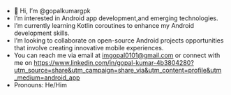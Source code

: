 - 👋 Hi, I’m @gopalkumargpk
-  I’m interested in Android app development,and emerging technologies.
-  I’m currently learning Kotlin coroutines to enhance my Android development skills.
- I’m looking to collaborate on open-source Android projects opportunities that involve creating innovative mobile experiences.
- You can reach me via email at imgopal0101@gmail.com or connect with me on https://www.linkedin.com/in/gopal-kumar-4b3804280?utm_source=share&utm_campaign=share_via&utm_content=profile&utm_medium=android_app
- Pronouns: He/Him
